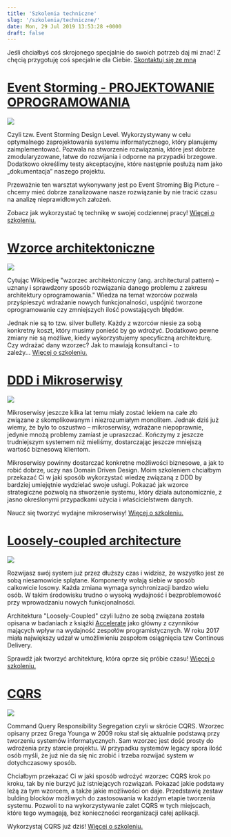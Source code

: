 ```yaml
---
title: 'Szkolenia techniczne'
slug: '/szkolenia/techniczne/'
date: Mon, 29 Jul 2019 13:53:28 +0000
draft: false
---
```


Jeśli chciałbyś coś skrojonego specjalnie do swoich potrzeb daj mi znać! Z chęcią przygotuję coś specjalnie dla Ciebie. [Skontaktuj się ze mną](/kontakt)

[Event Storming - PROJEKTOWANIE OPROGRAMOWANIA](/szkolenia/event-storming-projektowanie-oprogramowania)
=======================================================================================================

[![](https://radekmaziarka.pl/wp-content/uploads/2018/05/eventstorming.logo_-300x149.png)](/szkolenia/event-storming-projektowanie-oprogramowania)

Czyli tzw. Event Storming Design Level. Wykorzystywany w celu optymalnego zaprojektowania systemu informatycznego, który planujemy zaimplementować. Pozwala na stworzenie rozwiązania, które jest dobrze zmodularyzowane, łatwe do rozwijania i odporne na przypadki brzegowe. Dodatkowo określimy testy akceptacyjne, które następnie posłużą nam jako „dokumentacja” naszego projektu.

Przeważnie ten warsztat wykonywany jest po Event Stroming Big Picture – chcemy mieć dobrze zanalizowane nasze rozwiązanie by nie tracić czasu na analizę nieprawidłowych założeń.

Zobacz jak wykorzystać tę technikę w swojej codziennej pracy! [Więcej o szkoleniu.](/szkolenia/event-storming-projektowanie-oprogramowania)

[Wzorce architektoniczne](/szkolenia/wzorce-architektoniczne)
=============================================================

[![](https://radekmaziarka.pl/wp-content/uploads/2019/09/Wzorce-Architektoniczne.jpg)](/szkolenia/wzorce-architektoniczne)

Cytując Wikipedię "wzorzec architektoniczny (ang. architectural pattern) – uznany i sprawdzony sposób rozwiązania danego problemu z zakresu architektury oprogramowania." Wiedza na temat wzorców pozwala przyśpieszyć wdrażanie nowych funkcjonalności, uspójnić tworzone oprogramowanie czy zmniejszych ilość powstających błędów.

Jednak nie są to tzw. silver bullety. Każdy z wzorców niesie za sobą konkretny koszt, który musimy ponieść by go wdrożyć. Dodatkowo pewne zmiany nie są możliwe, kiedy wykorzystujemy specyficzną architekturę. Czy wdrażać dany wzorzec? Jak to mawiają konsultanci - to zależy... [Więcej o szkoleniu.](/szkolenia/wzorce-architektoniczne)

[DDD i Mikroserwisy](/szkolenia/ddd-i-mikroserwisy/)
====================================================

[![](https://radekmaziarka.pl/wp-content/uploads/2019/09/Mikroserwisy.jpg)](/szkolenia/ddd-i-mikroserwisy/)

Mikroserwisy jeszcze kilka lat temu miały zostać lekiem na całe zło związane z skomplikowanym i niezrozumiałym monolitem. Jednak dziś już wiemy, że było to oszustwo – mikroserwisy, wdrażane niepoprawnie, jedynie mnożą problemy zamiast je upraszczać. Kończymy z jeszcze trudniejszym systemem niż mieliśmy, dostarczając jeszcze mniejszą wartość biznesową klientom.

Mikroserwisy powinny dostarczać konkretne możliwości biznesowe, a jak to robić dobrze, uczy nas Domain Driven Design. Moim szkoleniem chciałbym przekazać Ci w jaki sposób wykorzystać wiedzę związaną z DDD by bardziej umiejętnie wydzielać swoje usługi. Pokazać jak wzorce strategiczne pozwolą na stworzenie systemu, który działa autonomicznie, z jasno określonymi przypadkami użycia i właścicielstwem danych.

Naucz się tworzyć wydajne mikroserwisy! [Więcej o szkoleniu.](/szkolenia/ddd-i-mikroserwisy/)

[Loosely-coupled architecture](/szkolenia/loosely-coupled-architecture/)
========================================================================

[![](https://radekmaziarka.pl/wp-content/uploads/2019/09/Loosely-coupled.jpg)](/szkolenia/loosely-coupled-architecture/)

Rozwijasz swój system już przez dłuższy czas i widzisz, że wszystko jest ze sobą niesamowicie splątane. Komponenty wołają siebie w sposób calkowicie losowy. Każda zmiana wymaga synchronizacji bardzo wielu osób. W takim środowisku trudno o wysoką wydajność i bezproblemowość przy wprowadzaniu nowych funkcjonalności.

Architektura "Loosely-Coupled" czyli luźno ze sobą związana została opisana w badaniach z książki [Accelerate](https://www.goodreads.com/en/book/show/35747076) jako główny z czynników mających wpływ na wydajność zespołów programistycznych. W roku 2017 miała największy udzał w umożliwieniu zespołom osiągnięcia tzw Continous Delivery.

Sprawdź jak tworzyć architekturę, która oprze się próbie czasu! [Więcej o szkoleniu.](/szkolenia/loosely-coupled-architecture/)

[CQRS](/szkolenia/cqrs/)
========================

[![](https://radekmaziarka.pl/wp-content/uploads/2019/09/CQRS.jpg)](/szkolenia/cqrs/)

Command Query Responsibility Segregation czyli w skrócie CQRS. Wzorzec opisany przez Grega Younga w 2009 roku stał się aktualnie podstawą przy tworzeniu systemów informatycznych. Sam wzorzec jest dość prosty do wdrożenia przy starcie projektu. W przypadku systemów legacy spora ilość osób myśli, że już nie da się nic zrobić i trzeba rozwijać system w dotychczasowy sposób.

Chciałbym przekazać Ci w jaki sposób wdrożyć wzorzec CQRS krok po kroku, tak by nie burzyć już istniejących rozwiązań. Pokazać jakie podstawy leżą za tym wzorcem, a także jakie możliwości on daje. Przedstawię zestaw bulding blocków możliwych do zastosowania w każdym etapie tworzenia systemu. Pozwoli to na wykorzystywanie zalet CQRS w tych miejscach, które tego wymagają, bez konieczności reorganizacji całej aplikacji.

Wykorzystaj CQRS już dziś! [Więcej o szkoleniu.](/szkolenia/cqrs/)